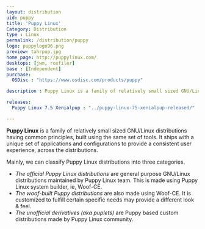 ```yaml
---
layout: distribution
uid: puppy
title: 'Puppy Linux'
Category: Distribution
type : Linux
permalink: /distribution/puppy
logo: puppylogo96.png
preview: tahrpup.jpg
home_page: http://puppylinux.com/
desktops: [jwm, roxfiler]
base : [Independent]
purchase:
  OSDisc : "https://www.osdisc.com/products/puppy"

description : Puppy Linux is a family of relatively small sized GNU/Linux distributions having common principles, built using the same set of tools.

releases:
  Puppy Linux 7.5 Xenialpup : "../puppy-linux-75-xenialpup-released/"

---
```

**Puppy Linux** is a family of relatively small sized GNU/Linux distributions having common principles, built using the same set of tools. It ships with a unique set of applications and configurations to provide a consistent user experience, across the distributions.

Mainly, we can classify Puppy Linux distributions into three categories.

* *The official Puppy Linux distributions* are general purpose GNU/Linux distributions maintained by Puppy Linux team. This is made using Puppy Linux system builder, ie, Woof-CE.
* *The woof-built Puppy distributions* are also made using Woof-CE. It is customized to fulfill certain specific needs may provide a different look & feel.
* *The unofficial derivatives (aka puplets)* are Puppy based custom distributions made by Puppy Linux community.

